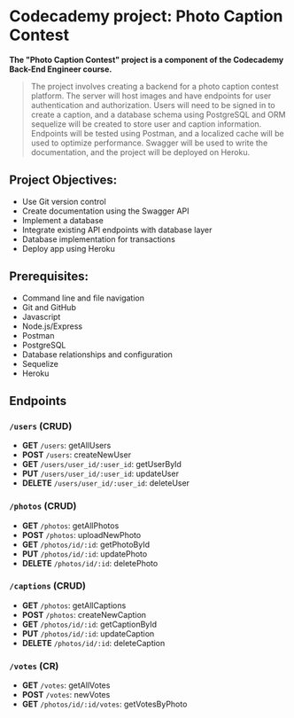 # Codecademy project: Photo Caption Contest

**The "Photo Caption Contest" project is a component of the Codecademy Back-End Engineer course.**

>The project involves creating a backend for a photo caption contest platform. The server will host images and have endpoints for user authentication and authorization. Users will need to be signed in to create a caption, and a database schema using PostgreSQL and ORM sequelize will be created to store user and caption information. Endpoints will be tested using Postman, and a localized cache will be used to optimize performance. Swagger will be used to write the documentation, and the project will be deployed on Heroku.

## Project Objectives:
- Use Git version control
- Create documentation using the Swagger API
- Implement a database
- Integrate existing API endpoints with database layer
- Database implementation for transactions
- Deploy app using Heroku

## Prerequisites:
- Command line and file navigation
- Git and GitHub
- Javascript
- Node.js/Express
- Postman
- PostgreSQL
- Database relationships and configuration
- Sequelize
- Heroku

## Endpoints
### `/users` (CRUD)

- __GET__ `/users`: getAllUsers
- __POST__ `/users`: createNewUser
- __GET__ `/users/user_id/:user_id`: getUserById
- __PUT__ `/users/user_id/:user_id`: updateUser
- __DELETE__ `/users/user_id/:user_id`: deleteUser

### `/photos` (CRUD)

- __GET__ `/photos`: getAllPhotos
- __POST__ `/photos`: uploadNewPhoto
- __GET__ `/photos/id/:id`: getPhotoById
- __PUT__ `/photos/id/:id`: updatePhoto
- __DELETE__ `/photos/id/:id`: deletePhoto

### `/captions` (CRUD)

- __GET__ `/photos`: getAllCaptions
- __POST__ `/photos`: createNewCaption
- __GET__ `/photos/id/:id`: getCaptionById
- __PUT__ `/photos/id/:id`: updateCaption
- __DELETE__ `/photos/id/:id`: deleteCaption

### `/votes` (CR)

- __GET__ `/votes`: getAllVotes
- __POST__ `/votes`: newVotes
- __GET__ `/photos/id/:id/votes`: getVotesByPhoto
